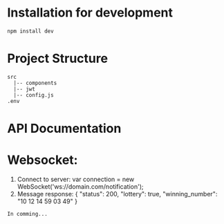 # Installation for development
`npm install dev`

# Project Structure
```
src
  |-- components
  |-- jwt
  |-- config.js
.env
```

# API Documentation 

# Websocket:
 1. Connect to server: var connection = new WebSocket('ws://domain.com/notification');
 2. Message response:
   {
    "status": 200,
    "lottery": true,
    "winning_number": "10 12 14 59 03 49"
   }

`In comming...`
